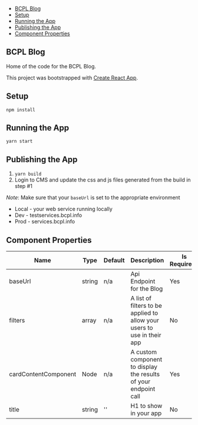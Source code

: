 - [BCPL Blog](#bcpl-blog)
- [Setup](#setup)
- [Running the App](#running-the-app)
- [Publishing the App](#publishing-the-app)
- [Component Properties](#component-properties)

## BCPL Blog

Home of the code for the BCPL Blog.

This project was bootstrapped with [Create React App](https://github.com/facebookincubator/create-react-app).

## Setup

`npm install`

## Running the App

`yarn start`

## Publishing the App

1. `yarn build`
2. Login to CMS and update the css and js files generated from the build in step #1

_Note_: Make sure that your `baseUrl` is set to the appropriate environment

- Local - your web service running locally
- Dev - testservices.bcpl.info
- Prod - services.bcpl.info

## Component Properties

| Name                 | Type   | Default | Description                                                             | Is Required? |
| -------------------- | ------ | ------- | ----------------------------------------------------------------------- | ------------ |
| baseUrl              | string | n/a     | Api Endpoint for the Blog                                               | Yes          |
| filters              | array  | n/a     | A list of filters to be applied to allow your users to use in their app | No           |
| cardContentComponent | Node   | n/a     | A custom component to display the results of your endpoint call         | Yes          |
| title                | string | ''      | H1 to show in your app                                                  | No           |
